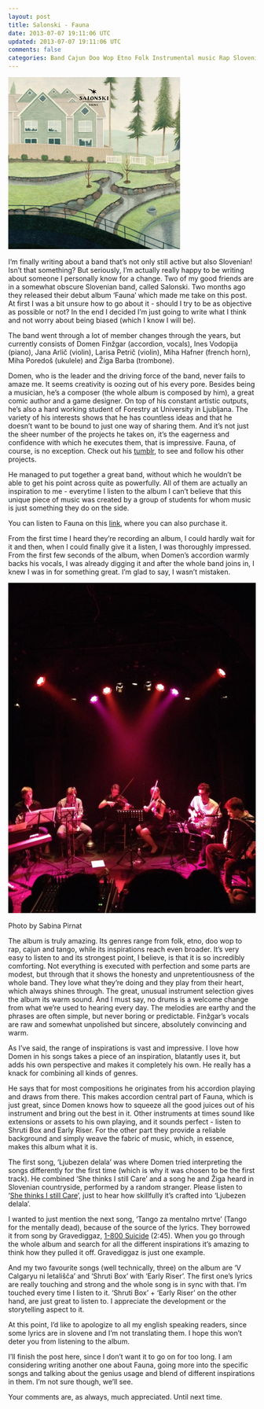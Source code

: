 ```yaml
---           
layout: post
title: Salonski - Fauna
date: 2013-07-07 19:11:06 UTC
updated: 2013-07-07 19:11:06 UTC
comments: false
categories: Band Cajun Doo Wop Etno Folk Instrumental music Rap Slovenian
---
```

![](/img/2Fimg2Fa2753353365_2.jpg)

I’m finally writing about a band that’s not only still active but also
Slovenian! Isn’t that something? But seriously, I’m actually really happy to
be writing about someone I personally know for a change. Two of my good
friends are in a somewhat obscure Slovenian band, called Salonski. Two months
ago they released their debut album ‘Fauna’ which made me take on this post.
At first I was a bit unsure how to go about it - should I try to be as
objective as possible or not? In the end I decided I’m just going to write
what I think and not worry about being biased (which I know I will be).

  

The band went through a lot of member changes through the years, but currently
consists of Domen Finžgar (accordion, vocals), Ines Vodopija (piano), Jana
Arlič (violin), Larisa Petrič (violin), Miha Hafner (french horn), Miha
Poredoš (ukulele) and Žiga Barba (trombone).

Domen, who is the leader and the driving force of the band, never fails to
amaze me. It seems creativity is oozing out of his every pore. Besides being a
musician, he’s a composer (the whole album is composed by him), a great comic
author and a game designer. On top of his constant artistic outputs, he’s also
a hard working student of Forestry at University in Ljubljana. The variety of
his interests shows that he has countless ideas and that he doesn’t want to be
bound to just one way of sharing them. And it’s not just the sheer number of
the projects he takes on, it’s the eagerness and confidence with which he
executes them, that is impressive. Fauna, of course, is no exception. Check
out his [tumblr](http://finzgar.tumblr.com/), to see and follow his other
projects.

He managed to put together a great band, without which he wouldn’t be able to
get his point across quite as powerfully. All of them are actually an
inspiration to me - everytime I listen to the album I can’t believe that this
unique piece of music was created by a group of students for whom music is
just something they do on the side.

  

You can listen to Fauna on this [link](http://salonski.bandcamp.com/), where
you can also purchase it.

  

From the first time I heard they’re recording an album, I could hardly wait
for it and then, when I could finally give it a listen, I was thoroughly
impressed. From the first few seconds of the album, when Domen’s accordion
warmly backs his vocals, I was already digging it and after the whole band
joins in, I knew I was in for something great. I’m glad to say, I wasn’t
mistaken.

![](/img/2F-gE1UCtp2d2c2FUdm8wIkPMzI2FAAAAAAAABZQ2FH3ad8Cy2ljI2Fs16002F16213_446663092085578_778926986_n.jpg)

Photo by Sabina Pirnat

  

The album is truly amazing. Its genres range from folk, etno, doo wop to rap,
cajun and tango, while its inspirations reach even broader. It’s very easy to
listen to and its strongest point, I believe, is that it is so incredibly
comforting. Not everything is executed with perfection and some parts are
modest, but through that it shows the honesty and unpretentiousness of the
whole band. They love what they’re doing and they play from their heart, which
always shines through. The great, unusual instrument selection gives the album
its warm sound. And I must say, no drums is a welcome change from what we’re
used to hearing every day. The melodies are earthy and the phrases are often
simple, but never boring or predictable. Finžgar’s vocals are raw and somewhat
unpolished but sincere, absolutely convincing and warm.

As I’ve said, the range of inspirations is vast and impressive. I love how
Domen in his songs takes a piece of an inspiration, blatantly uses it, but
adds his own perspective and makes it completely his own. He really has a
knack for combining all kinds of genres.

He says that for most compositions he originates from his accordion playing
and draws from there. This makes accordion central part of Fauna, which is
just great, since Domen knows how to squeeze all the good juices out of his
instrument and bring out the best in it. Other instruments at times sound like
extensions or assets to his own playing, and it sounds perfect - listen to
Shruti Box and Early Riser. For the other part they provide a reliable
background and simply weave the fabric of music, which, in essence, makes this
album what it is.

  

The first song, ‘Ljubezen delala’ was where Domen tried interpreting the songs
differently for the first time (which is why it was chosen to be the first
track). He combined ‘She thinks I still Care’ and a song he and Žiga heard in
Slovenian countryside, performed by a random stranger. Please listen to ‘[She
thinks I still Care](http://www.youtube.com/watch?v=owWNCNyEuYI)’, just to
hear how skillfully it’s crafted into ‘Ljubezen delala’.

I wanted to just mention the next song, ‘Tango za mentalno mrtve’ (Tango for
the mentally dead), because of the source of the lyrics. They borrowed it from
song by Gravediggaz, [1-800
Suicide](http://www.youtube.com/watch?v=4vLiJIgVlRQ) (2:45). When you go
through the whole album and search for all the different inspirations it’s
amazing to think how they pulled it off. Gravediggaz is just one example.

And my two favourite songs (well technically, three) on the album are ‘V
Calgaryu ni letališča’ and ‘Shruti Box’ with ‘Early Riser’. The first one’s
lyrics are really touching and strong and the whole song is in sync with that.
I’m touched every time I listen to it. ‘Shruti Box’ + ‘Early Riser’ on the
other hand, are just great to listen to. I appreciate the development or the
storytelling aspect to it.

At this point, I’d like to apologize to all my english speaking readers, since
some lyrics are in slovene and I’m not translating them. I hope this won’t
deter you from listening to the album.

  

I’ll finish the post here, since I don’t want it to go on for too long. I am
considering writing another one about Fauna, going more into the specific
songs and talking about the genius usage and blend of different inspirations
in them. I’m not sure though, we’ll see.

  
Your comments are, as always, much appreciated. Until next time.

